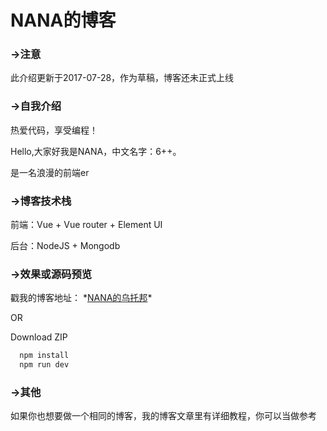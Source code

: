 # NANA的博客

### →注意
此介绍更新于2017-07-28，作为草稿，博客还未正式上线

### →自我介绍
热爱代码，享受编程！
    
    
Hello,大家好我是NANA，中文名字：6++。
  
  
是一名浪漫的前端er
### →博客技术栈
前端：Vue + Vue router + Element UI
  
  
后台：NodeJS + Mongodb
### →效果或源码预览
戳我的博客地址：
\*[NANA的乌托邦](http://nana7.cn/)\*
  
  
OR
  
  
Download ZIP
```JavaScript
  npm install
  npm run dev
```
### →其他
如果你也想要做一个相同的博客，我的博客文章里有详细教程，你可以当做参考
